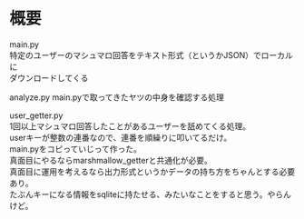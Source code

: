 概要
===
main.py  
特定のユーザーのマシュマロ回答をテキスト形式（というかJSON）でローカルに  
ダウンロードしてくる  

analyze.py
main.pyで取ってきたヤツの中身を確認する処理

user_getter.py  
1回以上マシュマロ回答したことがあるユーザーを舐めてくる処理。  
userキーが整数の連番なので、連番を順繰りに叩いてるだけ。  
main.pyをコピっていじって作った。  
真面目にやるならmarshmallow_getterと共通化が必要。  
真面目に運用を考えるなら出力形式というかデータの持ち方をちゃんとする必要あり。  
たぶんキーになる情報をsqliteに持たせる、みたいなことをすると思う。やらんけど。  